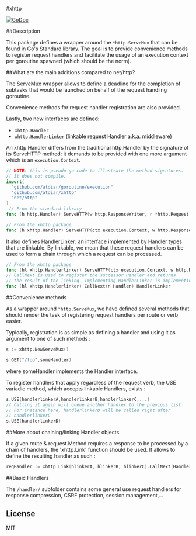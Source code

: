 #xhttp

[![GoDoc](https://godoc.org/github.com/atdiar/xhttp/gddo?status.svg)](http://godoc.org/github.com/atdiar/xhttp)

##Description

This package defines a wrapper around the `*http.ServeMux` that can be found
in Go's Standard library. The goal is to provide convenience methods to
register request handlers and facilitate the usage of an execution context
per goroutine spawned (which should be the norm).

##What are the main additions compared to net/http?

The ServeMux wrapper allows to define a deadline for the completion of
subtasks that would be launched on behalf of the request handling goroutine.

Convenience methods for request handler registration are also provided.

Lastly, two new interfaces are defined:
* `xhttp.Handler`
* `xhttp.HandlerLinker` (linkable request Handler a.k.a. middleware)

An xhttp.Handler differs from the traditional http.Handler by the signature
of its ServeHTTP method: it demands to be provided with one more argument
which is an `execution.Context`.

``` go
// NOTE: this is pseudo go code to illustrate the method signatures.
// It does not compile.
import(
  "github.com/atdiar/goroutine/execution"
  "github.com/atdiar/xhttp"
  "net/http"
)
 // From the standard library
func (h http.Handler) ServeHTTP(w http.ResponseWriter, r *http.Request)

// From the xhttp package
func (h xhttp.Handler) ServeHTTP(ctx execution.Context, w http.ResponseWriter, r *http.Request)

```
It also defines HandlerLinker: an interface implemented by Handler types
that are linkable.
By linkable, we mean that these request handlers can be used to form a
chain through which a request can be processed.

``` go
// From the xhttp package
func (hl xhttp.Handlerlinker) ServeHTTP(ctx execution.Context, w http.ResponseWriter, r *http.Request)
// CallNext is used to register the successor Handler and returns
// the result of the linking. Implementing HandlerLinker is implementing Handler.
func (hl xhttp.Handlerlinker) CallNext(n Handler) HandlerLinker
```

##Convenience methods

As a wrapper around `*http.ServeMux`, we have defined several methods that should
render the task of registering request handlers per route or verb easier.

Typically, registration is as simple as defining a handler and using it
as argument to one of such methods :
``` go
s := xhttp.NewServeMux()

s.GET("/foo",someHandler)
```
where someHandler implements the Handler interface.

To register handlers that apply regardless of the request verb, the USE
variadic method, which accepts linkable Handlers, exists :

``` go
s.USE(handlerlinkerA,handlerlinkerB,handlerlinkerC,...)
// Calling it again will queue another handler to the previous list
// For instance here, handlerlinkerD will be called right after
// handlerlinkerC
s.USE(handlerlinkerD)
```

##More about chaining/linking Handler objects

If a given route & request.Method requires a response to be processed
by a chain of handlers, the 'xhttp.Link' function should be used.
It allows to define the resulting handler as such :

``` go
reqHandler := xhttp.Link(hlinkerA, hlinkerB, hlinkerC).CallNext(Handler)
```

##Basic Handlers

The `/handler/` subfolder contains some general use request handlers
for response compression, CSRF protection, session management,...

## License
MIT
